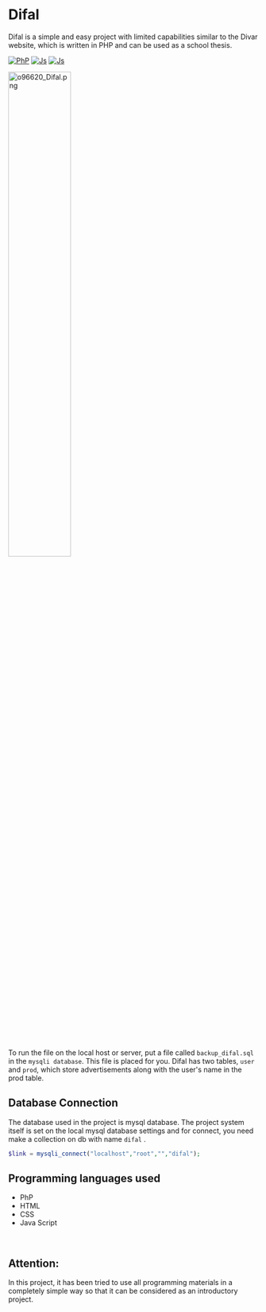 # Difal
Difal is a simple and easy project with limited capabilities similar to the Divar website, which is written in PHP and can be used as a school thesis.<br>

[![PhP](https://img.shields.io/badge/php-%2320232a.svg?style=for-the-badge&logo=php)](https://github.com//prodbygodfather)
[![Js](https://img.shields.io/badge/java%20script-%2320232a.svg?style=for-the-badge&logo=javascript)](https://github.com//prodbygodfather)
[![Js](https://img.shields.io/badge/mysql-%2320232a.svg?style=for-the-badge&logo=mysql)](https://github.com//prodbygodfather)

<img src="https://imgurl.ir/uploads/a184917_Difal.png" border="0" width='50%' alt="o96620_Difal.png" />
<br>

To run the file on the local host or server, put a file called `backup_difal.sql` in the `mysqli database`.
This file is placed for you.
Difal has two tables, `user` and `prod`, which store advertisements along with the user's name in the prod table.

## Database Connection
The database used in the project is mysql database.
The project system itself is set on the local mysql database settings and for connect, you need make a collection on db with name `difal` .

```php
$link = mysqli_connect("localhost","root","","difal");
```

## Programming languages used
- PhP
- HTML
- CSS
- Java Script

  
<br>

## Attention:
In this project, it has been tried to use all programming materials in a completely simple way so that it can be considered as an introductory project.
